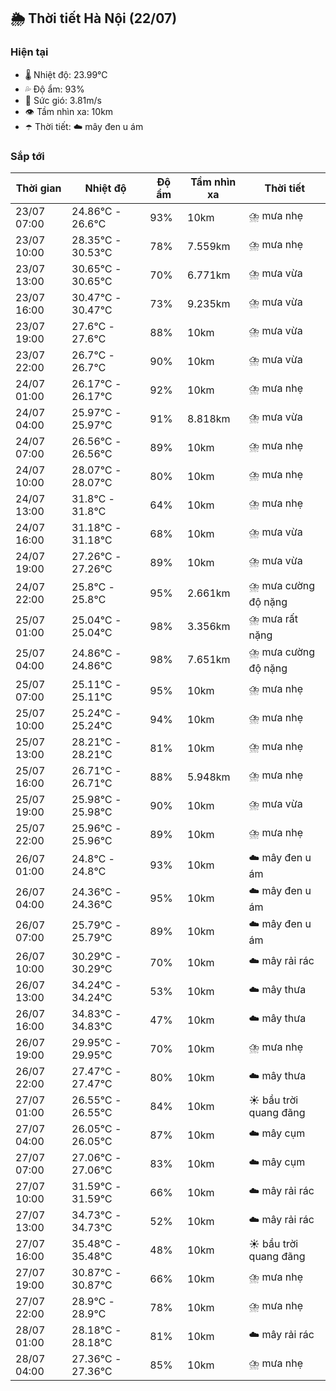 ## 🌦️ Thời tiết Hà Nội (22/07)

### Hiện tại

- 🌡️ Nhiệt độ: 23.99℃
- 💦 Độ ẩm: 93%
- 💨 Sức gió: 3.81m/s
- 👁️ Tầm nhìn xa: 10km
- ☂️ Thời tiết: ☁️ mây đen u ám

### Sắp tới

| Thời gian | Nhiệt độ | Độ ẩm | Tầm nhìn xa | Thời tiết |
| --- | --- | --- | --- | --- |
| 23/07 07:00 | 24.86℃ - 26.6℃ | 93% | 10km | ⛈️ mưa nhẹ |
| 23/07 10:00 | 28.35℃ - 30.53℃ | 78% | 7.559km | ⛈️ mưa nhẹ |
| 23/07 13:00 | 30.65℃ - 30.65℃ | 70% | 6.771km | ⛈️ mưa vừa |
| 23/07 16:00 | 30.47℃ - 30.47℃ | 73% | 9.235km | ⛈️ mưa vừa |
| 23/07 19:00 | 27.6℃ - 27.6℃ | 88% | 10km | ⛈️ mưa vừa |
| 23/07 22:00 | 26.7℃ - 26.7℃ | 90% | 10km | ⛈️ mưa vừa |
| 24/07 01:00 | 26.17℃ - 26.17℃ | 92% | 10km | ⛈️ mưa nhẹ |
| 24/07 04:00 | 25.97℃ - 25.97℃ | 91% | 8.818km | ⛈️ mưa vừa |
| 24/07 07:00 | 26.56℃ - 26.56℃ | 89% | 10km | ⛈️ mưa nhẹ |
| 24/07 10:00 | 28.07℃ - 28.07℃ | 80% | 10km | ⛈️ mưa nhẹ |
| 24/07 13:00 | 31.8℃ - 31.8℃ | 64% | 10km | ⛈️ mưa nhẹ |
| 24/07 16:00 | 31.18℃ - 31.18℃ | 68% | 10km | ⛈️ mưa vừa |
| 24/07 19:00 | 27.26℃ - 27.26℃ | 89% | 10km | ⛈️ mưa vừa |
| 24/07 22:00 | 25.8℃ - 25.8℃ | 95% | 2.661km | ⛈️ mưa cường độ nặng |
| 25/07 01:00 | 25.04℃ - 25.04℃ | 98% | 3.356km | ⛈️ mưa rất nặng |
| 25/07 04:00 | 24.86℃ - 24.86℃ | 98% | 7.651km | ⛈️ mưa cường độ nặng |
| 25/07 07:00 | 25.11℃ - 25.11℃ | 95% | 10km | ⛈️ mưa nhẹ |
| 25/07 10:00 | 25.24℃ - 25.24℃ | 94% | 10km | ⛈️ mưa nhẹ |
| 25/07 13:00 | 28.21℃ - 28.21℃ | 81% | 10km | ⛈️ mưa nhẹ |
| 25/07 16:00 | 26.71℃ - 26.71℃ | 88% | 5.948km | ⛈️ mưa nhẹ |
| 25/07 19:00 | 25.98℃ - 25.98℃ | 90% | 10km | ⛈️ mưa vừa |
| 25/07 22:00 | 25.96℃ - 25.96℃ | 89% | 10km | ⛈️ mưa nhẹ |
| 26/07 01:00 | 24.8℃ - 24.8℃ | 93% | 10km | ☁️ mây đen u ám |
| 26/07 04:00 | 24.36℃ - 24.36℃ | 95% | 10km | ☁️ mây đen u ám |
| 26/07 07:00 | 25.79℃ - 25.79℃ | 89% | 10km | ☁️ mây đen u ám |
| 26/07 10:00 | 30.29℃ - 30.29℃ | 70% | 10km | ☁️ mây rải rác |
| 26/07 13:00 | 34.24℃ - 34.24℃ | 53% | 10km | ☁️ mây thưa |
| 26/07 16:00 | 34.83℃ - 34.83℃ | 47% | 10km | ☁️ mây thưa |
| 26/07 19:00 | 29.95℃ - 29.95℃ | 70% | 10km | ⛈️ mưa nhẹ |
| 26/07 22:00 | 27.47℃ - 27.47℃ | 80% | 10km | ☁️ mây thưa |
| 27/07 01:00 | 26.55℃ - 26.55℃ | 84% | 10km | ☀️ bầu trời quang đãng |
| 27/07 04:00 | 26.05℃ - 26.05℃ | 87% | 10km | ☁️ mây cụm |
| 27/07 07:00 | 27.06℃ - 27.06℃ | 83% | 10km | ☁️ mây cụm |
| 27/07 10:00 | 31.59℃ - 31.59℃ | 66% | 10km | ☁️ mây rải rác |
| 27/07 13:00 | 34.73℃ - 34.73℃ | 52% | 10km | ☁️ mây rải rác |
| 27/07 16:00 | 35.48℃ - 35.48℃ | 48% | 10km | ☀️ bầu trời quang đãng |
| 27/07 19:00 | 30.87℃ - 30.87℃ | 66% | 10km | ⛈️ mưa nhẹ |
| 27/07 22:00 | 28.9℃ - 28.9℃ | 78% | 10km | ⛈️ mưa nhẹ |
| 28/07 01:00 | 28.18℃ - 28.18℃ | 81% | 10km | ☁️ mây rải rác |
| 28/07 04:00 | 27.36℃ - 27.36℃ | 85% | 10km | ⛈️ mưa nhẹ |
